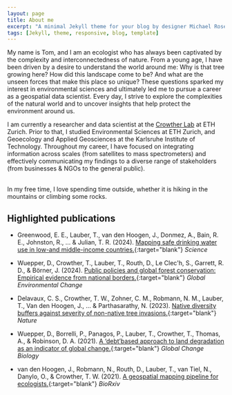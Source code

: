```yaml
---
layout: page
title: About me
excerpt: "A minimal Jekyll theme for your blog by designer Michael Rose."
tags: [Jekyll, theme, responsive, blog, template]
---
```


<p style="text-indent: 0;">My name is Tom, and I am an ecologist who has always been captivated by the complexity and interconnectedness of nature. From a young age, I have been driven by a desire to understand the world around me: Why is that tree growing here? How did this landscape come to be? And what are the unseen forces that make this place so unique? These questions sparked my interest in environmental sciences and ultimately led me to pursue a career as a geospatial data scientist. Every day, I strive to explore the complexities of the natural world and to uncover insights that help protect the environment around us.


<p style="text-indent: 0;">I am currently a researcher and data scientist at the <a href="https://crowtherlab.com/" target="_blank">Crowther Lab</a> at ETH Zurich. Prior to that, I studied Environmental Sciences at ETH Zurich, and Geoecology and Applied Geosciences at the Karlsruhe Institute of Technology. Throughout my career, I have focused on integrating information across scales (from satellites to mass spectrometers) and effectively communicating my findings to a diverse range of stakeholders (from businesses & NGOs to the general public). 
<br><br>

<p style="text-indent: 0;">In my free time, I love spending time outside, whether it is hiking in the mountains or climbing some rocks.  


## Highlighted publications 

* Greenwood, E. E., Lauber, T., van den Hoogen, J., Donmez, A., Bain, R. E., Johnston, R., ... & Julian, T. R. (2024). [Mapping safe drinking water use in low-and middle-income countries.](https://www.science.org/doi/abs/10.1126/science.adh9578){:target="blank"}
*Science*

* Wuepper, D., Crowther, T., Lauber, T., Routh, D., Le Clec'h, S., Garrett, R. D., & Börner, J. (2024). [Public policies and global forest conservation: Empirical evidence from national borders.](https://www.sciencedirect.com/science/article/pii/S095937802300136X){:target="blank"}
*Global Environmental Change*

* Delavaux, C. S., Crowther, T. W., Zohner, C. M., Robmann, N. M., Lauber, T., Van den Hoogen, J., ... & Parthasarathy, N. (2023). [Native diversity buffers against severity of non-native tree invasions.](https://www.nature.com/articles/s41586-023-06440-7){:target="blank"}
*Nature*

* Wuepper, D., Borrelli, P., Panagos, P., Lauber, T., Crowther, T., Thomas, A., & Robinson, D. A. (2021). [A ‘debt’based approach to land degradation as an indicator of global change.](https://onlinelibrary.wiley.com/doi/10.1111/gcb.15830){:target="blank"}
*Global Change Biology*

* van den Hoogen, J., Robmann, N., Routh, D., Lauber, T., van Tiel, N., Danylo, O., & Crowther, T. W. (2021). [A geospatial mapping pipeline for ecologists.](https://www.biorxiv.org/content/10.1101/2021.07.07.451145v1.abstract){:target="blank"}
*BioRxiv*

